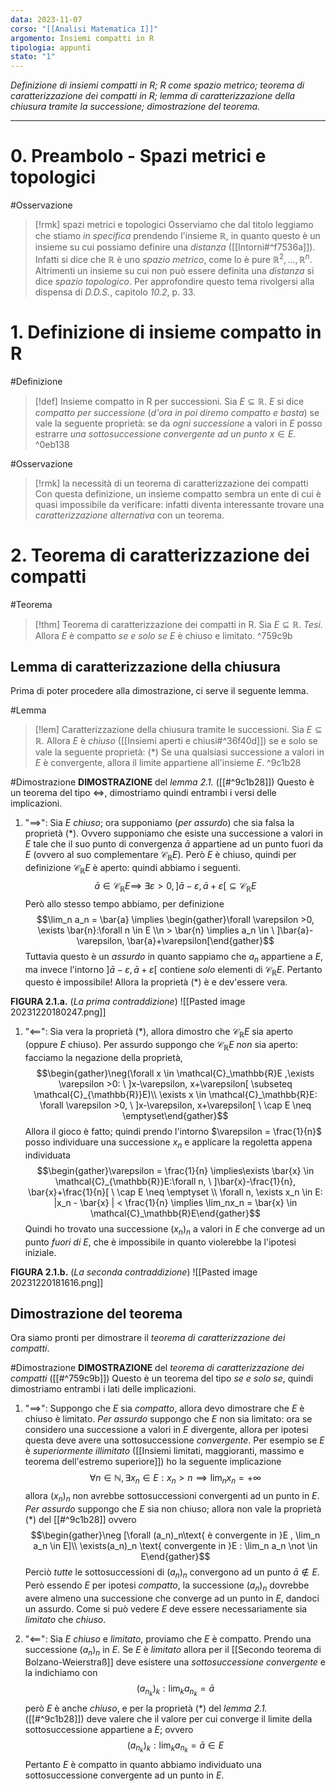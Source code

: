 ```yaml
---
data: 2023-11-07
corso: "[[Analisi Matematica I]]"
argomento: Insiemi compatti in R
tipologia: appunti
stato: "1"
---
```

*Definizione di insiemi compatti in R; R come spazio metrico; teorema di caratterizzazione dei compatti in R; lemma di caratterizzazione della chiusura tramite la successione; dimostrazione del teorema.*
- - -
# 0. Preambolo - Spazi metrici e topologici
#Osservazione 
> [!rmk] spazi metrici e topologici
Osserviamo che dal titolo leggiamo che stiamo *in specifica* prendendo l'insieme $\mathbb{R}$, in quanto questo è un insieme su cui possiamo definire una *distanza* ([[Intorni#^f7536a]]). Infatti si dice che $\mathbb{R}$ è uno *spazio metrico*, come lo è pure $\mathbb{R}^2, \ldots, \mathbb{R}^{n}$. Altrimenti un insieme su cui non può essere definita una *distanza* si dice *spazio topologico*.
Per approfondire questo tema rivolgersi alla dispensa di *D.D.S.*, capitolo *10.2*, p. 33.
# 1. Definizione di insieme compatto in R
#Definizione 
> [!def] Insieme compatto in R per successioni.
Sia $E \subseteq \mathbb{R}$. $E$ si dice *compatto per successione* (*d'ora in poi diremo compatto e basta*) se vale la seguente proprietà: se da *ogni successione* a valori in $E$ posso estrarre *una sottosuccessione convergente ad un punto* $x \in E$.
^0eb138

#Osservazione 
> [!rmk] la necessità di un teorema di caratterizzazione dei compatti
Con questa definizione, un insieme compatto sembra un ente di cui è quasi impossibile da verificare: infatti diventa interessante trovare una *caratterizzazione alternativa* con un teorema.
# 2. Teorema di caratterizzazione dei compatti
#Teorema 
> [!thm] Teorema di caratterizzazione dei compatti in R.
> Sia $E \subseteq \mathbb{R}$. 
> *Tesi.* Allora $E$ è compatto *se e solo se* $E$ è chiuso e limitato.
^759c9b
## Lemma di caratterizzazione della chiusura
Prima di poter procedere alla dimostrazione, ci serve il seguente lemma.

#Lemma
> [!lem] Caratterizzazione della chiusura tramite le successioni.
>  Sia $E \subseteq \mathbb{R}$.
> Allora $E$ è *chiuso* ([[Insiemi aperti e chiusi#^36f40d]]) se e solo se vale la seguente proprietà:
> $(\ast)$ Se una qualsiasi successione a valori in $E$ è convergente, allora il limite appartiene all'insieme $E$.
^9c1b28

#Dimostrazione 
**DIMOSTRAZIONE** del *lemma 2.1.* ([[#^9c1b28]])
Questo è un teorema del tipo $\iff$, dimostriamo quindi entrambi i versi delle implicazioni.
1. "$\implies$": Sia $E$ *chiuso*; ora supponiamo (*per assurdo*) che sia falsa la proprietà $(\ast)$. Ovvero supponiamo che esiste una successione a valori in $E$ tale che il suo punto di convergenza $\bar{a}$ appartiene ad un punto fuori da $E$ (ovvero al suo complementare $\mathcal{C}_\mathbb{R}E$).
   Però $E$ è chiuso, quindi per definizione $\mathcal{C}_\mathbb{R}E$ è aperto: quindi abbiamo i seguenti. $$\bar{a} \in \mathcal{C}_\mathbb{R}E \implies\ \exists \varepsilon >0, ]\bar{a}-\varepsilon,\bar{a}+\varepsilon[ \subseteq \mathcal{C}_\mathbb{R}E$$Però allo stesso tempo abbiamo, per definizione $$\lim_n a_n = \bar{a} \implies \begin{gather}\forall \varepsilon >0, \exists \bar{n}:\forall n \in E \\n > \bar{n} \implies a_n \in \ ]\bar{a}-\varepsilon, \bar{a}+\varepsilon[\end{gather}$$Tuttavia questo è un *assurdo* in quanto sappiamo che $a_n$ appartiene a $E$, ma invece l'intorno $]\bar{a}-\varepsilon,\bar{a}+\varepsilon[$ contiene *solo* elementi di $\mathcal{C}_\mathbb{R}E$. Pertanto questo è impossibile! Allora la proprietà $(\ast)$ è e dev'essere vera.

**FIGURA 2.1.a.** (*La prima contraddizione*)
![[Pasted image 20231220180247.png]]

1. "$\impliedby$": Sia vera la proprietà $(\ast)$, allora dimostro che $\mathcal{C}_\mathbb{R}E$ sia aperto (oppure $E$ chiuso).
   Per assurdo suppongo che $\mathcal{C}_\mathbb{R}E$ *non* sia aperto: facciamo la negazione della proprietà, $$\begin{gather}\neg(\forall x \in \mathcal{C}_\mathbb{R}E ,\exists \varepsilon >0: \ ]x-\varepsilon, x+\varepsilon[ \subseteq \mathcal{C}_{\mathbb{R}}E)\\ \exists x \in \mathcal{C}_\mathbb{R}E: \forall \varepsilon >0, \ ]x-\varepsilon, x+\varepsilon[ \ \cap E \neq \emptyset\end{gather}$$Allora il gioco è fatto; quindi prendo l'intorno $\varepsilon = \frac{1}{n}$ posso individuare una successione $x_n$ e applicare la regoletta appena individuata $$\begin{gather}\varepsilon = \frac{1}{n} \implies\exists \bar{x} \in \mathcal{C}_{\mathbb{R}}E:\forall n, \ ]\bar{x}-\frac{1}{n}, \bar{x}+\frac{1}{n}[ \ \cap E \neq \emptyset \\ \forall n, \exists x_n \in E: |x_n - \bar{x} | < \frac{1}{n} \implies \lim_nx_n = \bar{x} \in \mathcal{C}_\mathbb{R}E\end{gather}$$Quindi ho trovato una successione $(x_n)_n$ a valori in $E$ che converge ad un punto *fuori di* $E$, che è impossibile in quanto violerebbe la l'ipotesi iniziale.

**FIGURA 2.1.b.** (*La seconda contraddizione*)
![[Pasted image 20231220181616.png]]
##  Dimostrazione del teorema
Ora siamo pronti per dimostrare il *teorema di caratterizzazione dei compatti*.

#Dimostrazione 
**DIMOSTRAZIONE** del *teorema di caratterizzazione dei compatti* ([[#^759c9b]])
Questo è un teorema del tipo *se e solo se*, quindi dimostriamo entrambi i lati delle implicazioni.
1. "$\implies$": Suppongo che $E$ sia *compatto*, allora devo dimostrare che $E$ è chiuso è limitato.
   *Per assurdo* suppongo che $E$ non sia limitato: ora se considero una successione a valori in $E$ divergente, allora per ipotesi questa deve avere una sottosuccessione *convergente*. Per esempio se $E$ è *superiormente illimitato* ([[Insiemi limitati, maggioranti, massimo e teorema dell'estremo superiore]]) ho la seguente implicazione $$\forall n\in \mathbb{N}, \exists x_n \in E: x_n > n \implies \lim_n x_n = +\infty$$allora $(x_n)_n$ non avrebbe sottosuccessioni convergenti ad un punto in $E$.
   *Per assurdo* suppongo che $E$ sia non chiuso; allora non vale la proprietà $(\ast)$ del [[#^9c1b28]] ovvero $$\begin{gather}\neg [\forall (a_n)_n\text{ è convergente in }E ,  \lim_n a_n \in E]\\ \exists(a_n)_n \text{ convergente in }E : \lim_n a_n \not \in E\end{gather}$$Perciò *tutte* le sottosuccessioni di $(a_n)_n$ convergono ad un punto $\bar{a} \not \in E$.
   Però essendo $E$ per ipotesi *compatto*, la successione $(a_n)_n$ dovrebbe avere almeno una successione che converge ad un punto in $E$, dandoci un assurdo.
   Come si può vedere $E$ deve essere necessariamente sia *limitato* che *chiuso*.

2. "$\impliedby$": Sia $E$ *chiuso* e *limitato*, proviamo che $E$ è compatto.
   Prendo una successione $(a_n)_n$ in $E$.
   Se $E$ è *limitato* allora per il [[Secondo teorema di Bolzano-Weierstraß]] deve esistere una *sottosuccessione convergente* e la indichiamo con $$(a_{n_k})_k: \lim_k a_{n_k} = \bar{a}$$però $E$ è anche *chiuso*, e per la proprietà $(\ast)$ del *lemma 2.1.* ([[#^9c1b28]]) deve valere che il valore per cui converge il limite della sottosuccessione appartiene a $E$; ovvero $$(a_{n_k})_k: \lim_k a_{n_k} = \bar{a} \in E$$
   Pertanto $E$ è compatto in quanto abbiamo individuato una sottosuccessione convergente ad un punto in $E$. 

